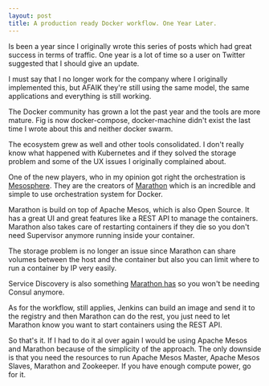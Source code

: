 ```yaml
---
layout: post
title: A production ready Docker workflow. One Year Later.
---
```


Is been a year since I originally wrote this series of posts which had great success in terms of traffic. One year is a lot of time so a user on Twitter suggested that I should give an update.

I must say that I no longer work for the company where I originally implemented this, but AFAIK they're still using the same model, the same applications and everything is still working.

The Docker community has grown a lot the past year and the tools are more mature. Fig is now docker-compose, docker-machine didn't exist the last time I wrote about this and neither docker swarm.

The ecosystem grew as well and other tools consolidated. I don't really know what happened with Kubernetes and if they solved the storage problem and some of the UX issues I originally complained about.

One of the new players, who in my opinion got right the orchestration is [Mesosphere](#https://mesosphere.com/). They are the creators of [Marathon](https://github.com/mesosphere/marathon) which is an incredible and simple to use orchestration system for Docker.

Marathon is build on top of Apache Mesos, which is also Open Source. It has a great UI and great features like a REST API to manage the containers. Marathon also takes care of restarting containers if they die so you don't need Supervisor anymore running inside your container.

The storage problem is no longer an issue since Marathon can share volumes between the host and the container but also you can limit where to run a container by IP very easily.

Service Discovery is also something [Marathon has](https://mesosphere.github.io/marathon/docs/service-discovery-load-balancing.html) so you won't be needing Consul anymore.

As for the workflow, still applies, Jenkins can build an image and send it to the registry and then Marathon can do the rest, you just need to let Marathon know you want to start containers using the REST API.

So that's it. If I had to do it al over again I would be using Apache Mesos and Marathon because of the simplicity of the approach. The only downside is that you need the resources to run Apache Mesos Master, Apache Mesos Slaves, Marathon and Zookeeper. If you have enough compute power, go for it.